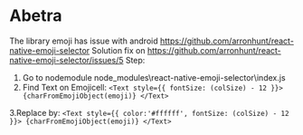 # Abetra
The library emoji has issue with android
https://github.com/arronhunt/react-native-emoji-selector
Solution fix on https://github.com/arronhunt/react-native-emoji-selector/issues/5
Step:
1. Go to nodemodule
node_modules\react-native-emoji-selector\index.js
2. Find Text on Emojicell:
`<Text style={{ fontSize: (colSize) - 12 }}>
            {charFromEmojiObject(emoji)}
 </Text>`
 
3.Replace by:
`<Text style={{ color:'#ffffff', fontSize: (colSize) - 12 }}> {charFromEmojiObject(emoji)} </Text>`
